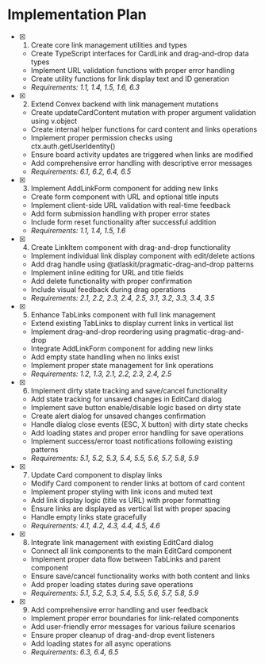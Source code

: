 # Implementation Plan

- [x] 1. Create core link management utilities and types
  - Create TypeScript interfaces for CardLink and drag-and-drop data types
  - Implement URL validation functions with proper error handling
  - Create utility functions for link display text and ID generation
  - _Requirements: 1.1, 1.4, 1.5, 1.6, 6.3_

- [x] 2. Extend Convex backend with link management mutations
  - Create updateCardContent mutation with proper argument validation using v.object
  - Create internal helper functions for card content and links operations
  - Implement proper permission checks using ctx.auth.getUserIdentity()
  - Ensure board activity updates are triggered when links are modified
  - Add comprehensive error handling with descriptive error messages
  - _Requirements: 6.1, 6.2, 6.4, 6.5_

- [x] 3. Implement AddLinkForm component for adding new links
  - Create form component with URL and optional title inputs
  - Implement client-side URL validation with real-time feedback
  - Add form submission handling with proper error states
  - Include form reset functionality after successful addition
  - _Requirements: 1.1, 1.4, 1.5, 1.6_

- [x] 4. Create LinkItem component with drag-and-drop functionality
  - Implement individual link display component with edit/delete actions
  - Add drag handle using @atlaskit/pragmatic-drag-and-drop patterns
  - Implement inline editing for URL and title fields
  - Add delete functionality with proper confirmation
  - Include visual feedback during drag operations
  - _Requirements: 2.1, 2.2, 2.3, 2.4, 2.5, 3.1, 3.2, 3.3, 3.4, 3.5_

- [x] 5. Enhance TabLinks component with full link management
  - Extend existing TabLinks to display current links in vertical list
  - Implement drag-and-drop reordering using pragmatic-drag-and-drop
  - Integrate AddLinkForm component for adding new links
  - Add empty state handling when no links exist
  - Implement proper state management for link operations
  - _Requirements: 1.2, 1.3, 2.1, 2.2, 2.3, 2.4, 2.5_

- [x] 6. Implement dirty state tracking and save/cancel functionality
  - Add state tracking for unsaved changes in EditCard dialog
  - Implement save button enable/disable logic based on dirty state
  - Create alert dialog for unsaved changes confirmation
  - Handle dialog close events (ESC, X button) with dirty state checks
  - Add loading states and proper error handling for save operations
  - Implement success/error toast notifications following existing patterns
  - _Requirements: 5.1, 5.2, 5.3, 5.4, 5.5, 5.6, 5.7, 5.8, 5.9_

- [x] 7. Update Card component to display links
  - Modify Card component to render links at bottom of card content
  - Implement proper styling with link icons and muted text
  - Add link display logic (title vs URL) with proper formatting
  - Ensure links are displayed as vertical list with proper spacing
  - Handle empty links state gracefully
  - _Requirements: 4.1, 4.2, 4.3, 4.4, 4.5, 4.6_

- [x] 8. Integrate link management with existing EditCard dialog
  - Connect all link components to the main EditCard component
  - Implement proper data flow between TabLinks and parent component
  - Ensure save/cancel functionality works with both content and links
  - Add proper loading states during save operations
  - _Requirements: 5.1, 5.2, 5.3, 5.4, 5.5, 5.6, 5.7, 5.8, 5.9_

- [x] 9. Add comprehensive error handling and user feedback
  - Implement proper error boundaries for link-related components
  - Add user-friendly error messages for various failure scenarios
  - Ensure proper cleanup of drag-and-drop event listeners
  - Add loading states for all async operations
  - _Requirements: 6.3, 6.4, 6.5_
